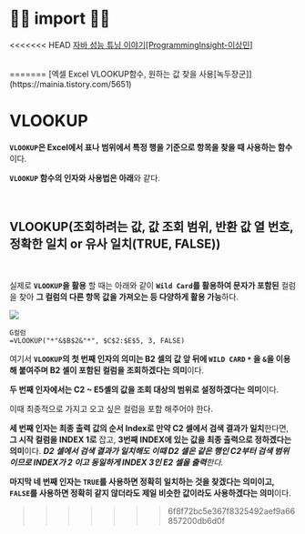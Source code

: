 # 🙆‍♂️ import 🙇‍♂️

<<<<<<< HEAD
[자바 성능 튜닝 이야기[ProgrammingInsight-이상민]](http://www.yes24.com/Product/Goods/11261731)

<br>
=======
[엑셀 Excel VLOOKUP함수, 원하는 값 찾을 사용[녹두장군]](https://mainia.tistory.com/5651)

<br>

# VLOOKUP

**`VLOOKUP`은 Excel에서 표나 범위에서 특정 행을 기준으로 항목을 찾을 때 사용하는 함수**이다.

**`VLOOKUP` 함수의 인자와 사용법은 아래**와 같다.

<br>

## VLOOKUP(조회하려는 값, 값 조회 범위, 반환 값 열 번호, 정확한 일치 or 유사 일치(TRUE, FALSE))

<br>



실제로 **`VLOOKUP`을 활용** 할 때는 아래와 같이 **`Wild Card`를 활용하여 문자가 포함된** 컬럼을 찾아 **그 컬럼의 다른 항목 값을 가져오는 등 다양하게 활용 가능**하다. 

![](https://images.velog.io/images/gillog/post/ecfed4e1-44ea-4cb7-a286-b85ddfe55835/20210501_160305.png)



```
G컬럼
=VLOOKUP("*"&$B$2&"*", $C$2:$E$5, 3, FALSE)
```

여기서 **`VLOOKUP`의 첫 번째 인자의 의미는 B2 셀의 값 앞 뒤에 `WILD CARD` `*` 을 `&`을 이용해 붙여주며 B2 셀이 포함된 컬럼을 조회하겠다는 의미**이다.

**두 번째 인자에서는 C2 ~ E5셸의 값을 조회 대상의 범위로 설정하겠다는 의미**이다.

이때 최종적으로 가지고 오고 싶은 컬럼을 포함 해주어야 한다.

**세 번째 인자는 최종 출력 값의 순서 Index로 만약 C2 셀에서 검색 결과가 일치**한다면, **그 시작 컬럼을 INDEX 1로** 잡고, 
**3번째 INDEX에 있는 값을 최종 출력으로 정하겠다는 의미**이다.
_**D2 셀에서 검색 결과가 일치해도 이때 D2 셀은 같은 행인 C2부터 검색 범위이므로 INDEX가 2 이고 동일하게 INDEX 3인 E2 셀을 출력**한다._

**마지막 네 번째 인자는 `TRUE`를 사용하면 정확히 일치하는 것을 찾겠다는 의미이고, `FALSE`를 사용하면 정확히 같지 않더라도 제일 비슷한 값이라도 사용하겠다는 의미**이다.
>>>>>>> 6f8f72bc5e367f8325492aef9a66857200db6d0f
